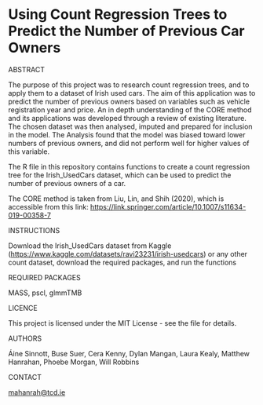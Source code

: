 # Using Count Regression Trees to Predict the Number of Previous Car Owners

ABSTRACT

The purpose of this project was to research count regression trees, and to apply them to a dataset of Irish used cars. The aim of this application was to predict the number of previous owners based on variables such as vehicle registration year and price. An in depth understanding of the CORE method and its applications was developed through a review of existing literature. The chosen dataset was then analysed, imputed and prepared for inclusion in the model. The  Analysis found that the model was biased toward lower numbers of previous owners, and did not perform well for higher values of this variable.

The R file in this repository contains functions to create a count regression tree for the Irish_UsedCars dataset, which can be used to predict the number of previous owners of a car.

The CORE method is taken from Liu, Lin, and Shih (2020), which is accessible from this link: https://link.springer.com/article/10.1007/s11634-019-00358-7

INSTRUCTIONS

Download the Irish_UsedCars dataset from Kaggle (https://www.kaggle.com/datasets/ravi23231/irish-usedcars) or any other count dataset, download the required packages, and run the functions

REQUIRED PACKAGES

MASS, pscl, glmmTMB

LICENCE

This project is licensed under the MIT License - see the  file for details.

AUTHORS

Áine Sinnott, Buse Suer, Cera Kenny, Dylan Mangan, Laura Kealy, Matthew Hanrahan, Phoebe Morgan, Will Robbins

CONTACT

mahanrah@tcd.ie
